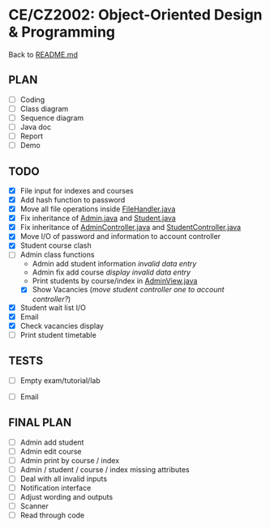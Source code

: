 # CE/CZ2002: Object-Oriented Design & Programming
  
Back to [README.md](README.md)

## PLAN
- [ ] Coding
- [ ] Class diagram
- [ ] Sequence diagram
- [ ] Java doc
- [ ] Report
- [ ] Demo

## TODO
- [x] File input for indexes and courses
- [x] Add hash function to password
- [x] Move all file operations inside [FileHandler.java](source/FileHandler.java)
- [x] Fix inheritance of [Admin.java](source/Admin.java) and [Student.java](source/Student.java)
- [x] Fix inheritance of [AdminController.java](source/AdminController.java) and 
[StudentController.java](source/StudentController.java)
- [x] Move I/O of password and information to account controller
- [x] Student course clash
- [ ] Admin class functions
  - Admin add student information _invalid data entry_
  - Admin fix add course _display_ _invalid data entry_
  - Print students by course/index in [AdminView.java](source/AdminView.java)
  - [x] Show Vacancies (_move student controller one to account controller?_)
- [x] Student wait list I/O
- [x] Email
- [x] Check vacancies display
- [ ] Print student timetable

## TESTS
- [ ] Empty exam/tutorial/lab
- [ ] Email


## FINAL PLAN
- [ ] Admin add student
- [ ] Admin edit course
- [ ] Admin print by course / index
- [ ] Admin / student / course / index missing attributes
- [ ] Deal with all invalid inputs
- [ ] Notification interface
- [ ] Adjust wording and outputs
- [ ] Scanner
- [ ] Read through code
